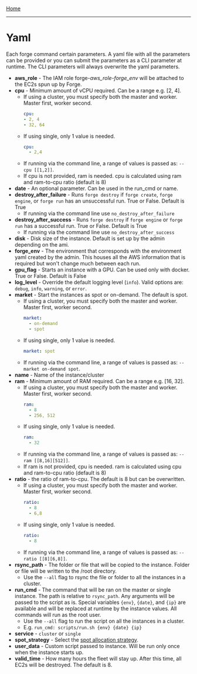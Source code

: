 [Home](index.md)

---

# Yaml

Each forge command certain parameters. A yaml file with all the parameters can be provided or you can submit the parameters as a CLI parameter at runtime. The CLI parameters will always overwrite the yaml parameters.

- **aws_role** - The IAM role forge-*aws_role*-*forge_env* will be attached to the EC2s spun up by Forge.
- **cpu** - Minimum amount of vCPU required. Can be a range e.g. [2, 4].
    - If using a cluster, you must specify both the master and worker. Master first, worker second. 
      ```yaml
      cpu:
      - 2, 4
      - 32, 64
      ```
    - If using single, only 1 value is needed.
      ```yaml
      cpu:
        - 2,4
      ```
    - If running via the command line, a range of values is passed as: ``--cpu [[1,2]]``.
    - If cpu is not provided, ram is needed. cpu is calculated using ram and ram-to-cpu ratio (default is 8)
- **date** - An optional parameter. Can be used in the run_cmd or name. 
- **destroy_after_failure** - Runs `forge destroy` if `forge create`, `forge engine`, or `forge run` has an unsuccessful run. True or False. Default is True
    - If running via the command line use `no_destroy_after_failure` 
- **destroy_after_success** - Runs `forge destroy` if `forge engine` or `forge run` has a successful run. True or False. Default is True
    - If running via the command line use `no_destroy_after_success` 
- **disk** - Disk size of the instance. Default is set up by the admin depending on the ami.
- **forge_env** - The environment that corresponds with the environment yaml created by the admin. This houses all the AWS information that is required but won't change much between each run.
- **gpu_flag** - Starts an instance with a GPU. Can be used only with docker. True or False. Default is False
- **log_level** - Override the default logging level (`info`). Valid options are: `debug`, `info`, `warning`, or `error`.
- **market** - Start the instances as spot or on-demand. The default is spot.
    - If using a cluster, you must specify both the master and worker. Master first, worker second.
      ```yaml
      market:
        - on-demand
        - spot
      ```
    - If using single, only 1 value is needed.
      ```yaml
      market: spot
      ```
    - If running via the command line, a range of values is passed as: ``--market on-demand spot``.
- **name** - Name of the instance/cluster
- **ram** - Minimum amount of RAM required. Can be a range e.g. [16, 32]. 
    - If using a cluster, you must specify both the master and worker. Master first, worker second.
      ```yaml
      ram:
        - 8
        - 256, 512
      ```
    - If using single, only 1 value is needed.
      ```yaml
      ram:
        - 32
      ```
    - If running via the command line, a range of values is passed as: ``--ram [[8,16][512]]``.
    - If ram is not provided, cpu is needed. ram is calculated using cpu and ram-to-cpu ratio (default is 8)
- **ratio** - the ratio of ram-to-cpu. The default is 8 but can be overwritten.
    - If using a cluster, you must specify both the master and worker. Master first, worker second. 
      ```yaml
      ratio:
        - 8
        - 6,8
      ```
    - If using single, only 1 value is needed.
      ```yaml
      ratio:
        - 8
      ```
    - If running via the command line, a range of values is passed as: ``--ratio [[8][6,8]]``.
- **rsync_path** - The folder or file that will be copied to the instance. Folder or file will be written to the /root directory. 
    - Use the `--all` flag to rsync the file or folder to all the instances in a cluster.
- **run_cmd** - The command that will be ran on the master or single instance. The path is relative to `rsync_path`. Any arguments will be passed to the script as is. Special variables `{env}`, `{date}`, and `{ip}` are available and will be replaced at runtime by the instance values. All commands will run as the root user.
    - Use the `--all` flag to run the script on all the instances in a cluster.
    - E.g. `run_cmd: scripts/run.sh {env} {date} {ip}`
- **service** - `cluster` or `single`
- **spot_strategy** - Select the [spot allocation strategy](https://boto3.amazonaws.com/v1/documentation/api/latest/reference/services/ec2/client/create_fleet.html).
- **user_data** - Custom script passed to instance. Will be run only once when the instance starts up.
- **valid_time** - How many hours the fleet will stay up. After this time, all EC2s will be destroyed. The default is 8.